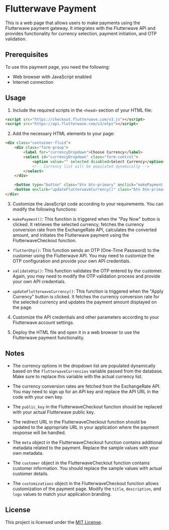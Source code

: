 # Flutterwave Payment

This is a web page that allows users to make payments using the Flutterwave payment gateway. It integrates with the Flutterwave API and provides functionality for currency selection, payment initiation, and OTP validation.

## Prerequisites

To use this payment page, you need the following:

- Web browser with JavaScript enabled
- Internet connection

## Usage

1. Include the required scripts in the `<head>` section of your HTML file:

```html
<script src="https://checkout.flutterwave.com/v3.js"></script>
<script src="https://api.flutterwave.com/v3/otps"></script>
```

2. Add the necessary HTML elements to your page:

```html
<div class="container-fluid">
    <div class="form-group">
        <label for="currencyDropdown">Choose Currency</label>
        <select id="currencyDropdown" class="form-control">
            <option value="" selected disabled>Select Currency</option>
            <!-- Currency list will be populated dynamically -->
        </select>
    </div>

    <button type="button" class="btn btn-primary" onclick="makePayment()">Pay Now</button>
    <button onclick="updateFlutterwaveCurrency()" class="btn btn-primary">Apply Currency</button>
</div>
```

3. Customize the JavaScript code according to your requirements. You can modify the following functions:

- `makePayment()`: This function is triggered when the "Pay Now" button is clicked. It retrieves the selected currency, fetches the currency conversion rate from the ExchangeRate API, calculates the converted amount, and initiates the Flutterwave payment using the FlutterwaveCheckout function.

- `flutterOtp()`: This function sends an OTP (One-Time Password) to the customer using the Flutterwave API. You may need to customize the OTP configuration and provide your own API credentials.

- `validateOtp()`: This function validates the OTP entered by the customer. Again, you may need to modify the OTP validation process and provide your own API credentials.

- `updateFlutterwaveCurrency()`: This function is triggered when the "Apply Currency" button is clicked. It fetches the currency conversion rate for the selected currency and updates the payment amount displayed on the page.

4. Customize the API credentials and other parameters according to your Flutterwave account settings.

5. Deploy the HTML file and open it in a web browser to use the Flutterwave payment functionality.

## Notes

- The currency options in the dropdown list are populated dynamically based on the `flutterwaveCurrencies` variable passed from the database. Make sure to replace this variable with the actual currency list.

- The currency conversion rates are fetched from the ExchangeRate API. You may need to sign up for an API key and replace the API URL in the code with your own key.

- The `public_key` in the FlutterwaveCheckout function should be replaced with your actual Flutterwave public key.

- The redirect URL in the FlutterwaveCheckout function should be updated to the appropriate URL in your application where the payment response will be handled.

- The `meta` object in the FlutterwaveCheckout function contains additional metadata related to the payment. Replace the sample values with your own metadata.

- The `customer` object in the FlutterwaveCheckout function contains customer information. You should replace the sample values with actual customer details.

- The `customizations` object in the FlutterwaveCheckout function allows customization of the payment page. Modify the `title`, `description`, and `logo` values to match your application branding.

## License

This project is licensed under the [MIT License](LICENSE).
